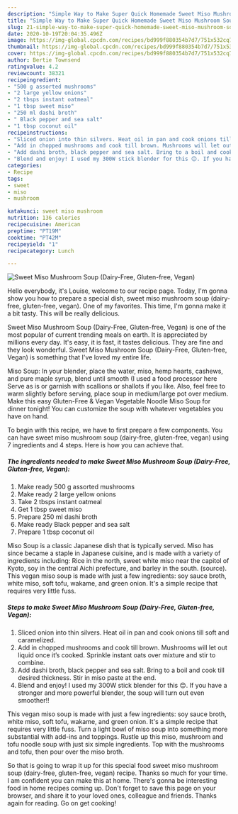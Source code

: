 ```yaml
---
description: "Simple Way to Make Super Quick Homemade Sweet Miso Mushroom Soup (Dairy-Free, Gluten-free, Vegan)"
title: "Simple Way to Make Super Quick Homemade Sweet Miso Mushroom Soup (Dairy-Free, Gluten-free, Vegan)"
slug: 21-simple-way-to-make-super-quick-homemade-sweet-miso-mushroom-soup-dairy-free-gluten-free-vegan
date: 2020-10-19T20:04:35.496Z
image: https://img-global.cpcdn.com/recipes/bd999f880354b7d7/751x532cq70/sweet-miso-mushroom-soup-dairy-free-gluten-free-vegan-recipe-main-photo.jpg
thumbnail: https://img-global.cpcdn.com/recipes/bd999f880354b7d7/751x532cq70/sweet-miso-mushroom-soup-dairy-free-gluten-free-vegan-recipe-main-photo.jpg
cover: https://img-global.cpcdn.com/recipes/bd999f880354b7d7/751x532cq70/sweet-miso-mushroom-soup-dairy-free-gluten-free-vegan-recipe-main-photo.jpg
author: Bertie Townsend
ratingvalue: 4.2
reviewcount: 38321
recipeingredient:
- "500 g assorted mushrooms"
- "2 large yellow onions"
- "2 tbsps instant oatmeal"
- "1 tbsp sweet miso"
- "250 ml dashi broth"
- " Black pepper and sea salt"
- "1 tbsp coconut oil"
recipeinstructions:
- "Sliced onion into thin silvers. Heat oil in pan and cook onions till soft and caramelized."
- "Add in chopped mushrooms and cook till brown. Mushrooms will let out liquid once it’s cooked. Sprinkle instant oats over mixture and stir to combine."
- "Add dashi broth, black pepper and sea salt. Bring to a boil and cook till desired thickness. Stir in miso paste at the end."
- "Blend and enjoy! I used my 300W stick blender for this 😊. If you have a stronger and more powerful blender, the soup will turn out even smoother!!"
categories:
- Recipe
tags:
- sweet
- miso
- mushroom

katakunci: sweet miso mushroom 
nutrition: 136 calories
recipecuisine: American
preptime: "PT19M"
cooktime: "PT42M"
recipeyield: "1"
recipecategory: Lunch

---
```



![Sweet Miso Mushroom Soup (Dairy-Free, Gluten-free, Vegan)](https://img-global.cpcdn.com/recipes/bd999f880354b7d7/751x532cq70/sweet-miso-mushroom-soup-dairy-free-gluten-free-vegan-recipe-main-photo.jpg)

Hello everybody, it's Louise, welcome to our recipe page. Today, I'm gonna show you how to prepare a special dish, sweet miso mushroom soup (dairy-free, gluten-free, vegan). One of my favorites. This time, I'm gonna make it a bit tasty. This will be really delicious.

Sweet Miso Mushroom Soup (Dairy-Free, Gluten-free, Vegan) is one of the most popular of current trending meals on earth. It is appreciated by millions every day. It's easy, it is fast, it tastes delicious. They are fine and they look wonderful. Sweet Miso Mushroom Soup (Dairy-Free, Gluten-free, Vegan) is something that I've loved my entire life.

Miso Soup: In your blender, place the water, miso, hemp hearts, cashews, and pure maple syrup, blend until smooth (I used a food processor here Serve as is or garnish with scallions or shallots if you like. Also, feel free to warm slightly before serving, place soup in medium/large pot over medium. Make this easy Gluten-Free &amp; Vegan Vegetable Noodle Miso Soup for dinner tonight! You can customize the soup with whatever vegetables you have on hand.


To begin with this recipe, we have to first prepare a few components. You can have sweet miso mushroom soup (dairy-free, gluten-free, vegan) using 7 ingredients and 4 steps. Here is how you can achieve that.

<!--inarticleads1-->

##### The ingredients needed to make Sweet Miso Mushroom Soup (Dairy-Free, Gluten-free, Vegan):

1. Make ready 500 g assorted mushrooms
1. Make ready 2 large yellow onions
1. Take 2 tbsps instant oatmeal
1. Get 1 tbsp sweet miso
1. Prepare 250 ml dashi broth
1. Make ready  Black pepper and sea salt
1. Prepare 1 tbsp coconut oil


Miso Soup is a classic Japanese dish that is typically served. Miso has since became a staple in Japanese cuisine, and is made with a variety of ingredients including: Rice in the north, sweet white miso near the capitol of Kyoto, soy in the central Aichi prefecture, and barley in the south. (source). This vegan miso soup is made with just a few ingredients: soy sauce broth, white miso, soft tofu, wakame, and green onion. It&#39;s a simple recipe that requires very little fuss. 

<!--inarticleads2-->

##### Steps to make Sweet Miso Mushroom Soup (Dairy-Free, Gluten-free, Vegan):

1. Sliced onion into thin silvers. Heat oil in pan and cook onions till soft and caramelized.
1. Add in chopped mushrooms and cook till brown. Mushrooms will let out liquid once it’s cooked. Sprinkle instant oats over mixture and stir to combine.
1. Add dashi broth, black pepper and sea salt. Bring to a boil and cook till desired thickness. Stir in miso paste at the end.
1. Blend and enjoy! I used my 300W stick blender for this 😊. If you have a stronger and more powerful blender, the soup will turn out even smoother!!


This vegan miso soup is made with just a few ingredients: soy sauce broth, white miso, soft tofu, wakame, and green onion. It&#39;s a simple recipe that requires very little fuss. Turn a light bowl of miso soup into something more substantial with add-ins and toppings. Rustle up this miso, mushroom and tofu noodle soup with just six simple ingredients. Top with the mushrooms and tofu, then pour over the miso broth. 

So that is going to wrap it up for this special food sweet miso mushroom soup (dairy-free, gluten-free, vegan) recipe. Thanks so much for your time. I am confident you can make this at home. There's gonna be interesting food in home recipes coming up. Don't forget to save this page on your browser, and share it to your loved ones, colleague and friends. Thanks again for reading. Go on get cooking!
